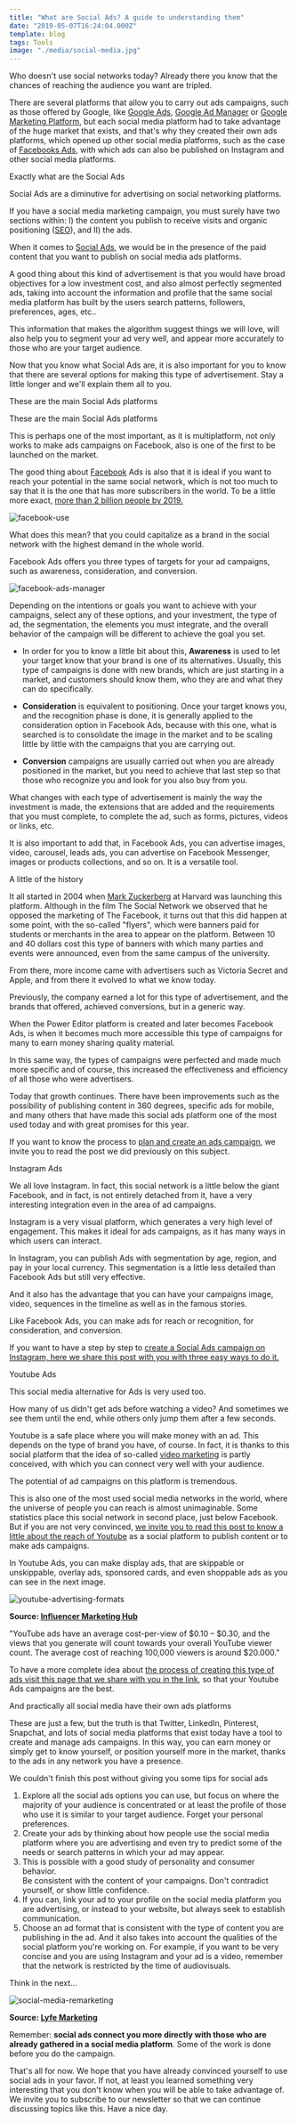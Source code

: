 ```yaml
---
title: "What are Social Ads? A guide to understanding them"
date: "2019-05-07T16:24:04.000Z"
template: blog
tags: Tools
image: "./media/social-media.jpg"
---
```



Who doesn't use social networks today? Already there you know that the chances of reaching the audience you want are tripled. 

There are several platforms that allow you to carry out ads campaigns, such as those offered by Google, like [Google Ads](https://cobuildlab.com/blog/tips-to-create-effective-campaigns-in-google-search-engine/), [Google Ad Manager](https://cobuildlab.com/blog/google-ad-manager-the-platform-to-track-your-ad-campaign/) or [Google Marketing Platform](https://cobuildlab.com/blog/google-marketing-platform-another-way-of-google-advertisement/), but each social media platform had to take advantage of the huge market that exists, and that's why they created their own ads platforms, which opened up other social media platforms, such as the case of [Facebooks Ads](https://www.facebook.com/business/ads), with which ads can also be published on Instagram and other social media platforms.

<title-2>Exactly what are the Social Ads</title-2>

Social Ads are a diminutive for advertising on social networking platforms. 

If you have a social media marketing campaign, you must surely have two sections within: I) the content you publish to receive visits and organic positioning ([SEO](https://cobuildlab.com/blog/seo-tips-that-will-increase-your-position-in-search-engines/)), and II) the ads. 

When it comes to [Social Ads](https://www.adobe.com/express/create/advertisement), we would be in the presence of the paid content that you want to publish on social media ads platforms. 

A good thing about this kind of advertisement is that you would have broad objectives for a low investment cost, and also almost perfectly segmented ads, taking into account the information and profile that the same social media platform has built by the users search patterns, followers, preferences, ages, etc.. 

This information that makes the algorithm suggest things we will love, will also help you to segment your ad very well, and appear more accurately to those who are your target audience.

Now that you know what Social Ads are, it is also important for you to know that there are several options for making this type of advertisement. Stay a little longer and we'll explain them all to you. 

<youtube-video id="yBvdRMy2j_g"></youtube-video>

<title-2>These are the main Social Ads platforms</title-2>

<title-3>These are the main Social Ads platforms</title-3>

This is perhaps one of the most important, as it is multiplatform, not only works to make ads campaigns on Facebook, also is one of the first to be launched on the market.

The good thing about [Facebook](https://www.facebook.com/business/ads) Ads is also that it is ideal if you want to reach your potential in the same social network, which is not too much to say that it is the one that has more subscribers in the world. To be a little more exact, [more than 2 billion people by 2019.](https://www.juancmejia.com/marketing-digital/estadisticas-de-redes-sociales-usuarios-de-facebook-instagram-linkedin-twitter-whatsapp-y-otros-infografia/)

![facebook-use](media/facebook-use.jpg)

What does this mean? that you could capitalize as a brand in the social network with the highest demand in the whole world. 

Facebook Ads offers you three types of targets for your ad campaigns, such as awareness, consideration, and conversion.

![facebook-ads-manager](media/facebook-ads-manager.png)

Depending on the intentions or goals you want to achieve with your campaigns, select any of these options, and your investment, the type of ad, the segmentation, the elements you must integrate, and the overall behavior of the campaign will be different to achieve the goal you set.

* In order for you to know a little bit about this, **Awareness** is used to let your target know that your brand is one of its alternatives. Usually, this type of campaigns is done with new brands, which are just starting in a market, and customers should know them, who they are and what they can do specifically.

* **Consideration** is equivalent to positioning. Once your target knows you, and the recognition phase is done, it is generally applied to the consideration option in Facebook Ads, because with this one, what is searched is to consolidate the image in the market and to be scaling little by little with the campaigns that you are carrying out. 

* **Conversion** campaigns are usually carried out when you are already positioned in the market, but you need to achieve that last step so that those who recognize you and look for you also buy from you. 

What changes with each type of advertisement is mainly the way the investment is made, the extensions that are added and the requirements that you must complete, to complete the ad, such as forms, pictures, videos or links, etc. 

It is also important to add that, in Facebook Ads, you can advertise images, video, carousel, leads ads, you can advertise on Facebook Messenger, images or products collections, and so on. It is a versatile tool.

<title-3>A little of the history</title-3>

It all started in 2004 when [Mark Zuckerberg](https://en.wikipedia.org/wiki/Mark_Zuckerberg) at Harvard was launching this platform. Although in the film The Social Network we observed that he opposed the marketing of The Facebook, it turns out that this did happen at some point, with the so-called "flyers", which were banners paid for students or merchants in the area to appear on the platform. Between 10 and 40 dollars cost this type of banners with which many parties and events were announced, even from the same campus of the university. 

From there, more income came with advertisers such as Victoria Secret and Apple, and from there it evolved to what we know today. 

Previously, the company earned a lot for this type of advertisement, and the brands that offered, achieved conversions, but in a generic way. 

When the Power Editor platform is created and later becomes Facebook Ads, is when it becomes much more accessible this type of campaigns for many to earn money sharing quality material.

In this same way, the types of campaigns were perfected and made much more specific and of course, this increased the effectiveness and efficiency of all those who were advertisers. 

Today that growth continues. There have been improvements such as the possibility of publishing content in 360 degrees, specific ads for mobile, and many others that have made this social ads platform one of the most used today and with great promises for this year. 

If you want to know the process to [plan and create an ads campaign](https://cobuildlab.com/blog/Planning-your-ads-campaign-on-10-steps/), we invite you to read the post we did previously on this subject. 

<title-3>Instagram Ads</title-3>

We all love Instagram. In fact, this social network is a little below the giant Facebook, and in fact, is not entirely detached from it, have a very interesting integration even in the area of ad campaigns. 

Instagram is a very visual platform, which generates a very high level of engagement. This makes it ideal for ads campaigns, as it has many ways in which users can interact. 

In Instagram, you can publish Ads with segmentation by age, region, and pay in your local currency. This segmentation is a little less detailed than Facebook Ads but still very effective. 

And it also has the advantage that you can have your campaigns image, video, sequences in the timeline as well as in the famous stories. 

Like Facebook Ads, you can make ads for reach or recognition, for consideration, and conversion. 

If you want to have a step by step to [create a Social Ads campaign on Instagram, here we share this post with you with three easy ways to do it.](https://www.socialmediaexaminer.com/3-ways-to-create-instagram-ads/)

<title-3>Youtube Ads</title-3>

This social media alternative for Ads is very used too. 

How many of us didn't get ads before watching a video? And sometimes we see them until the end, while others only jump them after a few seconds. 

Youtube is a safe place where you will make money with an ad. This depends on the type of brand you have, of course. In fact, it is thanks to this social platform that the idea of so-called [video marketing](https://cobuildlab.com/blog/video-marketing/) is partly conceived, with which you can connect very well with your audience.

The potential of ad campaigns on this platform is tremendous. 

This is also one of the most used social media networks in the world, where the universe of people you can reach is almost unimaginable. Some statistics place this social network in second place, just below Facebook. But if you are not very convinced, [we invite you to read this post to know a little about the reach of Youtube](https://www.brandwatch.com/blog/youtube-stats/) as a social platform to publish content or to make ads campaigns. 

In Youtube Ads, you can make display ads,   that are skippable or unskippable, overlay ads, sponsored cards, and even shoppable ads as you can see in the next image. 

![youtube-advertising-formats](media/youtube-advertising-formats.png)

**Source: [Influencer Marketing Hub](https://influencermarketinghub.com/how-much-do-youtube-ads-cost/)**

"YouTube ads have an average cost-per-view of $0.10 – $0.30, and the views that you generate will count towards your overall YouTube viewer count.
The average cost of reaching 100,000 viewers is around $20.000."

To have a more complete idea about [the process of creating this type of ads visit this page that we share with you in the link](https://influencermarketinghub.com/how-much-do-youtube-ads-cost/), so that your Youtube Ads campaigns are the best. 

<title-3>And practically all social media have their own ads platforms</title-3>

These are just a few, but the truth is that Twitter, LinkedIn, Pinterest, Snapchat, and lots of social media platforms that exist today have a tool to create and manage ads campaigns. In this way, you can earn money or simply get to know yourself, or position yourself more in the market, thanks to the ads in any network you have a presence.

<title-2>We couldn't finish this post without giving you some tips for social ads</title-2>

1. Explore all the social ads options you can use, but focus on where the majority of your audience is concentrated or at least the profile of those who use it is similar to your target audience. Forget your personal preferences. 
2. Create your ads by thinking about how people use the social media platform where you are advertising and even try to predict some of the needs or search patterns in which your ad may appear. 
3. This is possible with a good study of personality and consumer behavior.  
Be consistent with the content of your campaigns. Don't contradict yourself, or show little confidence.
4. If you can, link your ad to your profile on the social media platform you are advertising, or instead to your website, but always seek to establish communication. 
5. Choose an ad format that is consistent with the type of content you are publishing in the ad. And it also takes into account the qualities of the social platform you're working on. 
For example, if you want to be very concise and you are using Instagram and your ad is a video, remember that the network is restricted by the time of audiovisuals.

<title-3>Think in the next…</title-3>

![social-media-remarketing](media/social-media-remarketing.png)

**Source: [Lyfe Marketing](https://www.lyfemarketing.com/blog/paid-social-ads/)**

Remember: **social ads connect you more directly with those who are already gathered in a social media platform**. Some of the work is done before you do the campaign.

That's all for now. We hope that you have already convinced yourself to use social ads in your favor. If not, at least you learned something very interesting that you don't know when you will be able to take advantage of. We invite you to subscribe to our newsletter so that we can continue discussing topics like this. Have a nice day.
